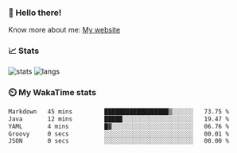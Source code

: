 ### 👋 Hello there!

Know more about me: [My website](https://onlyra1n.top)


### 📈 Stats

![stats](https://github-readme-stats.vercel.app/api?username=Fiz-Victor&theme=dracula&show_icons=true)
![langs](https://github-readme-stats.vercel.app/api/top-langs/?username=Fiz-Victor&theme=dracula&layout=compact)

### ⏲️ My WakaTime stats

<!--START_SECTION:waka-->

```txt
Markdown   45 mins         ██████████████████▒░░░░░░   73.75 %
Java       12 mins         █████░░░░░░░░░░░░░░░░░░░░   19.47 %
YAML       4 mins          █▓░░░░░░░░░░░░░░░░░░░░░░░   06.76 %
Groovy     0 secs          ░░░░░░░░░░░░░░░░░░░░░░░░░   00.01 %
JSON       0 secs          ░░░░░░░░░░░░░░░░░░░░░░░░░   00.00 %
```

<!--END_SECTION:waka-->
